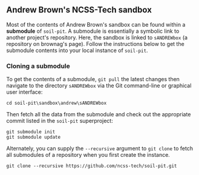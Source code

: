 ## Andrew Brown's NCSS-Tech sandbox

Most of the contents of Andrew Brown's sandbox can be found within a **submodule** of `soil-pit`. A submodule is essentially a symbolic link to another project's repository. Here, the sandbox is linked to `sANDREWbox` (a repository on brownag's page). Follow the instructions below to get the submodule contents into your local instance of `soil-pit`.

### Cloning a submodule

To get the contents of a submodule, `git pull` the latest changes then navigate to the directory `sANDREWbox` via the Git command-line or graphical user interface:

```
cd soil-pit\sandbox\andrew\sANDREWbox
```

Then fetch all the data from the submodule and check out the appropriate commit listed in the `soil-pit` superproject:

```
git submodule init
git submodule update
```

Alternately, you can supply the `--recursive` argument to `git clone` to fetch all submodules of a repository when you first create the instance.

```
git clone --recursive https://github.com/ncss-tech/soil-pit.git
```
